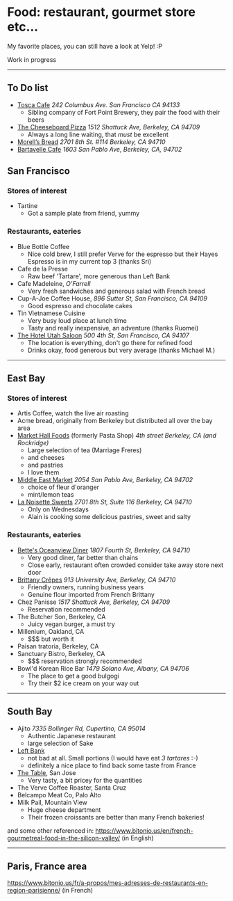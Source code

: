 # Food: restaurant, gourmet store etc...

My favorite places, you can still have a look at Yelp! :P

Work in progress

---

## To Do list

+ [Tosca Cafe](http://toscacafesf.com/)
  *242 Columbus Ave. San Francisco CA 94133*
  * Sibling company of Fort Point Brewery, they pair the food with their beers
+ [The Cheeseboard Pizza](http://cheeseboardcollective.coop)
  *1512 Shattuck Ave, Berkeley, CA 94709*
  * Always a long line waiting, that _must_ be excellent
+ [Morell’s Bread](www.morellsbread.com)
  *2701 8th St. #114 Berkeley, CA 94710*
+ [Bartavelle Cafe](http://www.bartavellecafe.com/)
  *1603 San Pablo Ave, Berkeley, CA, 94702*

## San Francisco

### Stores of interest

+ Tartine
  * Got a sample plate from friend, yummy

### Restaurants, eateries

+ Blue Bottle Coffee
  * Nice cold brew, I still prefer Verve for the espresso but their Hayes
    Espresso is in my current top 3 (thanks Sri)
+ Cafe de la Presse
  * Raw beef 'Tartare', more generous than Left Bank
+ Cafe Madeleine, *O'Farrell*
  * Very fresh sandwiches and generous salad with French bread
+ Cup-A-Joe Coffee House,
  *896 Sutter St, San Francisco, CA 94109*
  + Good espresso and chocolate cakes
+ Tin Vietnamese Cuisine
  * Very busy loud place at lunch time
  * Tasty and really inexpensive, an adventure (thanks Ruomei)
+ [The Hotel Utah Saloon](http://hotelutah.com)
  *500 4th St, San Francisco, CA 94107*
  * The location is everything, don't go there for refined food
  * Drinks okay, food generous but very average
    (thanks Michael M.)

---

## East Bay

### Stores of interest

+ Artis Coffee, watch the live air roasting
+ Acme bread, originally from Berkeley but distributed all over the bay area
+ [Market Hall Foods](http://rockridgemarkethall.com/market-hall-foods) (formerly Pasta Shop)
  *4th street Berkeley, CA (and Rockridge)*
  * Large selection of tea (Marriage Freres)
  * and cheeses
  * and pastries
  * I love them
+ [Middle East Market](http://www.memarketberkeley.com)
  *2054 San Pablo Ave, Berkeley, CA 94702*
  * choice of fleur d'oranger
  * mint/lemon teas
+ [La Noisette Sweets](http://www.lanoisettesweets.com/)
  *2701 8th St, Suite 116 Berkeley, CA 94710*
  * Only on Wednesdays
  * Alain is cooking some delicious pastries, sweet and salty

### Restaurants, eateries

+ [Bette's Oceanview Diner](http://www.bettesdiner.com/)
  *1807 Fourth St, Berkeley, CA 94710*
  * Very good diner, far better than chains
  * Close early, restaurant often crowded consider take away store next door
+ [Brittany Crêpes](http://brittanycrepes.com/)
  *913 University Ave, Berkeley, CA 94710*
  * Friendly owners, running business years
  * Genuine flour imported from French Brittany
+ Chez Panisse
  *1517 Shattuck Ave, Berkeley, CA 94709*
  * Reservation recommended
+ The Butcher Son, Berkeley, CA
  * Juicy vegan burger, a must try
+ Millenium, Oakland, CA
  * $$$ but worth it
+ Paisan tratoria, Berkeley, CA
+ Sanctuary Bistro, Berkeley, CA
  * $$$ reservation strongly recommended
+ Bowl'd Korean Rice Bar
  *1479 Solano Ave, Albany, CA 94706*
  * The place to get a good bulgogi
  * Try their $2 ice cream on your way out

---

## South Bay

+ Ajito
  *7335 Bollinger Rd, Cupertino, CA 95014*
  * Authentic Japanese restaurant
  * large selection of Sake
+ [Left Bank](http://www.leftbank.com/)
  * not bad at all. Small portions (I would have eat *3 tartares* :-)
  * definitely a nice place to find back some taste from France
+ [The Table](http://www.thetablesj.com/), San Jose
  * Very tasty, a bit pricey for the quantities
+ The Verve Coffee Roaster, Santa Cruz
+ Belcampo Meat Co, Palo Alto
+ Milk Pail, Mountain View
  * Huge cheese department
  * Their frozen croissants are better than many French bakeries!

and some other referenced in:
https://www.bitonio.us/en/french-gourmetreal-food-in-the-silicon-valley/ (in English)

---

## Paris, France area

https://www.bitonio.us/fr/a-propos/mes-adresses-de-restaurants-en-region-parisienne/ (in French)
